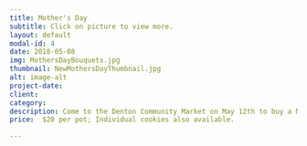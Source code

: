 ```yaml
---
title: Mother's Day
subtitle: Click on picture to view more.
layout: default
modal-id: 4
date: 2018-05-08
img: MothersDayBouquets.jpg
thumbnail: NewMothersDayThumbnail.jpg
alt: image-alt
project-date: 
client: 
category: 
description: Come to the Denton Community Market on May 12th to buy a Mother's Day Cookie Bouquet.  Located at the corner of Carrol Blvd. and Mulberry St.
price:  $20 per pot; Individual cookies also available.

---
```

